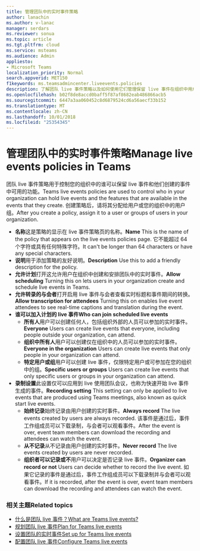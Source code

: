 ```yaml
---
title: 管理团队中的实时事件策略
author: lanachin
ms.author: v-lanac
manager: serdars
ms.reviewer: sonua
ms.topic: article
ms.tgt.pltfrm: cloud
ms.service: msteams
ms.audience: Admin
appliesto:
- Microsoft Teams
localization_priority: Normal
search.appverid: MET150
f1keywords: ms.teamsadmincenter.liveevents.policies
description: 了解团队 live 事件策略以及如何使用它们管理保留 live 事件在组织中用户的设置。
ms.openlocfilehash: b02f8de8accd0baff5f87af8682eab486866acb5
ms.sourcegitcommit: 6447a3aa060452c8d6879524cd6a56aecf33b152
ms.translationtype: MT
ms.contentlocale: zh-CN
ms.lasthandoff: 10/01/2018
ms.locfileid: "25354345"
---
```

# <a name="manage-live-events-policies-in-teams"></a><span data-ttu-id="70a83-103">管理团队中的实时事件策略</span><span class="sxs-lookup"><span data-stu-id="70a83-103">Manage live events policies in Teams</span></span>

<span data-ttu-id="70a83-104">团队 live 事件策略用于控制您的组织中的谁可以保留 live 事件和他们创建的事件中可用的功能。</span><span class="sxs-lookup"><span data-stu-id="70a83-104">Teams live events policies are used to control who in your organization can hold live events and the features that are available in the events that they create.</span></span> <span data-ttu-id="70a83-105">创建策略后，请将其分配给用户或您的组织中的用户组。</span><span class="sxs-lookup"><span data-stu-id="70a83-105">After you create a policy, assign it to a user or groups of users in your organization.</span></span> 

- <span data-ttu-id="70a83-106">**名称**这是策略的显示在 live 事件策略页的名称。</span><span class="sxs-lookup"><span data-stu-id="70a83-106">**Name** This is the name of the policy that appears on the live events policies page.</span></span> <span data-ttu-id="70a83-107">它不能超过 64 个字符或具有任何特殊字符。</span><span class="sxs-lookup"><span data-stu-id="70a83-107">It can't be longer than 64 characters or have any special characters.</span></span>  
- <span data-ttu-id="70a83-108">**说明**用于添加策略的友好说明。</span><span class="sxs-lookup"><span data-stu-id="70a83-108">**Description** Use this to add a friendly description for the policy.</span></span> 
- <span data-ttu-id="70a83-109">**允许计划**打开这允许用户在组织中创建和安排团队中的实时事件。</span><span class="sxs-lookup"><span data-stu-id="70a83-109">**Allow scheduling** Turning this on lets users in your organization create and schedule live events in Teams.</span></span>  
- <span data-ttu-id="70a83-110">**允许转录的与会者**打开启用 live 事件与会者查看实时标题和事件期间的转换。</span><span class="sxs-lookup"><span data-stu-id="70a83-110">**Allow transcription for attendees** Turning this on enables live event attendees to see real-time captions and translation during the event.</span></span> 
- <span data-ttu-id="70a83-111">**谁可以加入计划的 live 事件**</span><span class="sxs-lookup"><span data-stu-id="70a83-111">**Who can join scheduled live events**</span></span>
    - <span data-ttu-id="70a83-112">**所有人**用户可以创建任何人，包括组织外部的人员可以参加的实时事件。</span><span class="sxs-lookup"><span data-stu-id="70a83-112">**Everyone** Users can create live events that everyone, including people outside your organization, can attend.</span></span>  
    - <span data-ttu-id="70a83-113">**组织中所有人**用户可以创建仅在组织中的人员可以参加的实时事件。</span><span class="sxs-lookup"><span data-stu-id="70a83-113">**Everyone in the organization** Users can create live events that only people in your organization can attend.</span></span> 
    - <span data-ttu-id="70a83-114">**特定用户或组**用户可以创建 live 事件，仅限特定用户或可参加在您的组织中的组。</span><span class="sxs-lookup"><span data-stu-id="70a83-114">**Specific users or groups** Users can create live events that only specific users or groups in your organization can attend.</span></span> 
- <span data-ttu-id="70a83-115">**录制设置**此设置仅可以应用到 live 使用团队会议，也称为快速开始 live 事件生成的事件。</span><span class="sxs-lookup"><span data-stu-id="70a83-115">**Recording setting** This setting can only be applied to live events that are produced using Teams meetings, also known as quick start live events.</span></span>  
    - <span data-ttu-id="70a83-116">**始终记录**始终记录由用户创建的实时事件。</span><span class="sxs-lookup"><span data-stu-id="70a83-116">**Always record** The live events created by users are always recorded.</span></span> <span data-ttu-id="70a83-117">该事件是通过后，事件工作组成员可以下载录制，与会者可以观看事件。</span><span class="sxs-lookup"><span data-stu-id="70a83-117">After the event is over, event team members can download the recording and attendees can watch the event.</span></span> 
    - <span data-ttu-id="70a83-118">**从不记录**从不记录由用户创建的实时事件。</span><span class="sxs-lookup"><span data-stu-id="70a83-118">**Never record** The live events created by users are never recorded.</span></span>
    - <span data-ttu-id="70a83-119">**组织者可以记录或不**用户可以决定是否记录 live 事件。</span><span class="sxs-lookup"><span data-stu-id="70a83-119">**Organizer can record or not** Users can decide whether to record the live event.</span></span> <span data-ttu-id="70a83-120">如果它记录的事件是通过后，事件工作组成员可以下载录制并与会者可以观看事件。</span><span class="sxs-lookup"><span data-stu-id="70a83-120">If it is recorded, after the event is over, event team members can download the recording and attendees can watch the event.</span></span> 

 ### <a name="related-topics"></a><span data-ttu-id="70a83-121">相关主题</span><span class="sxs-lookup"><span data-stu-id="70a83-121">Related topics</span></span>
- [<span data-ttu-id="70a83-122">什么是团队 live 事件？</span><span class="sxs-lookup"><span data-stu-id="70a83-122">What are Teams live events?</span></span>](what-are-teams-live-events.md)
- [<span data-ttu-id="70a83-123">规划团队 live 事件</span><span class="sxs-lookup"><span data-stu-id="70a83-123">Plan for Teams live events</span></span>](plan-for-teams-live-events.md)
- [<span data-ttu-id="70a83-124">设置团队的实时事件</span><span class="sxs-lookup"><span data-stu-id="70a83-124">Set up for Teams live events</span></span>](set-up-for-teams-live-events.md)
- [<span data-ttu-id="70a83-125">配置团队 live 事件</span><span class="sxs-lookup"><span data-stu-id="70a83-125">Configure Teams live events</span></span>](configure-teams-live-events.md)
